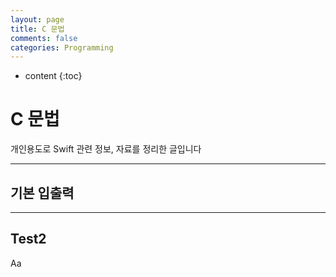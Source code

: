 ```yaml
---
layout: page
title: C 문법
comments: false
categories: Programming
---
```


* content
{:toc}

# C 문법

개인용도로 Swift 관련 정보, 자료를 정리한 글입니다

---

## 기본 입출력



___

## Test2

Aa
